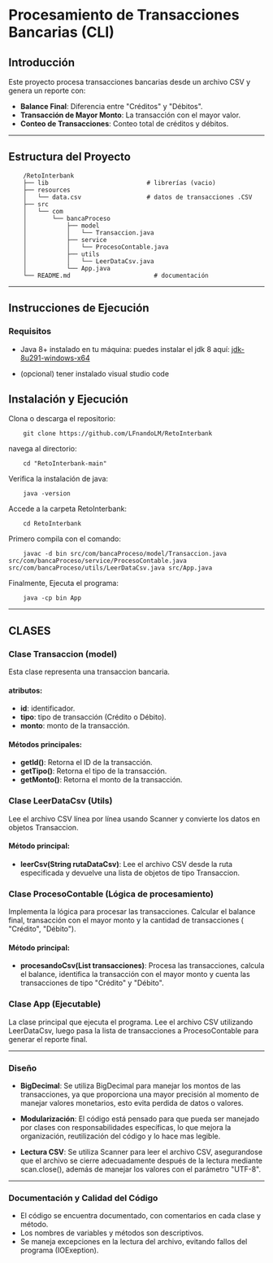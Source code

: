 # Procesamiento de Transacciones Bancarias (CLI)

## Introducción
Este proyecto procesa transacciones bancarias desde un archivo CSV y genera un reporte con:
- **Balance Final**: Diferencia entre "Créditos" y "Débitos".
- **Transacción de Mayor Monto**: La transacción con el mayor valor.
- **Conteo de Transacciones**: Conteo total de créditos y débitos.

---

## Estructura del Proyecto
```
    /RetoInterbank
    ├── lib                           # librerías (vacio)
    ├── resources
    │   └── data.csv                  # datos de transacciones .CSV 
    ├── src
    │   └── com
    │       └── bancaProceso
    │           ├── model
    │           │   └── Transaccion.java          
    │           ├── service
    │           │   └── ProcesoContable.java      
    │           ├── utils
    │           │   └── LeerDataCsv.java          
    │           └── App.java                      
    └── README.md                       # documentación
```

---

## Instrucciones de Ejecución

### Requisitos

- Java 8+ instalado en tu máquina: puedes instalar el jdk 8 aquí:
[jdk-8u291-windows-x64](https://drive.google.com/drive/folders/1ONhieXDxfoG_HL8N2anc0izYhFcwRNJM?usp=sharing)

- (opcional) tener instalado visual studio code

## Instalación y Ejecución

Clona o descarga el repositorio:
```
    git clone https://github.com/LFnandoLM/RetoInterbank
```

navega al directorio:
```
    cd "RetoInterbank-main"
```

Verifica la instalación de java:
```
    java -version
```

Accede a la carpeta RetoInterbank:
```
    cd RetoInterbank
```

Primero compila con el comando:
```
    javac -d bin src/com/bancaProceso/model/Transaccion.java src/com/bancaProceso/service/ProcesoContable.java src/com/bancaProceso/utils/LeerDataCsv.java src/App.java
```

Finalmente, Ejecuta el programa:
```
    java -cp bin App
```

---

## CLASES 

### Clase Transaccion (model)

Esta clase representa una transaccion bancaria. 

#### atributos:

- **id**: identificador.
- **tipo**: tipo de transacción (Crédito o Débito).
- **monto**: monto de la transacción.

#### Métodos principales:

- **getId()**: Retorna el ID de la transacción.
- **getTipo()**: Retorna el tipo de la transacción.
- **getMonto()**: Retorna el monto de la transacción.

### Clase LeerDataCsv (Utils)

Lee el archivo CSV línea por línea usando Scanner y convierte los datos en objetos Transaccion.

#### Método principal:

- **leerCsv(String rutaDataCsv)**: Lee el archivo CSV desde la ruta especificada y devuelve una lista de objetos de tipo Transaccion.

### Clase ProcesoContable (Lógica de procesamiento)

Implementa la lógica para procesar las transacciones.
Calcular el balance final, transacción con el mayor monto y la cantidad de transacciones ( "Crédito", "Débito").

#### Método principal:

- **procesandoCsv(List<Transaccion> transacciones)**: Procesa las transacciones, calcula el balance, identifica la transacción con el mayor monto y cuenta las transacciones de tipo "Crédito" y "Débito".

### Clase App (Ejecutable)

La clase principal que ejecuta el programa. Lee el archivo CSV utilizando LeerDataCsv, luego pasa la lista de transacciones a ProcesoContable para generar el reporte final.

---

### Diseño

- **BigDecimal**: Se utiliza BigDecimal para manejar los montos de las transacciones, ya que proporciona una mayor precisión al momento de manejar valores monetarios, esto evita perdida de datos o valores.

- **Modularización**: El código está pensado para que pueda ser manejado por clases con responsabilidades específicas, lo que mejora la organización, reutilización del código y lo hace mas legible.

- **Lectura CSV**: Se utiliza Scanner para leer el archivo CSV, asegurandose que el archivo se cierre adecuadamente después de la lectura mediante scan.close(), además de manejar los valores con el parámetro "UTF-8".

---

### Documentación y Calidad del Código
- El código se encuentra documentado, con comentarios en cada clase y método.
- Los nombres de variables y métodos son descriptivos.
- Se maneja excepciones en la lectura del archivo, evitando fallos del programa (IOExeption).